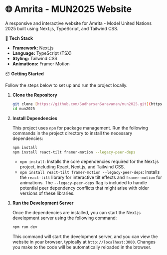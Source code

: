 # 🌐 Amrita - MUN2025 Website

A responsive and interactive website for Amrita - Model United Nations 2025 built using Next.js, TypeScript, and Tailwind CSS.

🚀 **Tech Stack**

* **Framework:** Next.js
* **Language:** TypeScript (TSX)
* **Styling:** Tailwind CSS
* **Animations:** Framer Motion

📦 **Getting Started**

Follow the steps below to set up and run the project locally.

1.  **Clone the Repository**
    ```bash
    git clone [https://github.com/SudharsanSaravanan/mun2025.git](https://github.com/SudharsanSaravanan/mun2025.git)
    cd mun2025
    ```

2.  **Install Dependencies**

    This project uses `npm` for package management. Run the following commands in the project directory to install the necessary dependencies:

    ```bash
    npm install
    npm install react-tilt framer-motion --legacy-peer-deps
    ```

    * `npm install`: Installs the core dependencies required for the Next.js project, including React, Next.js, and Tailwind CSS.
    * `npm install react-tilt framer-motion --legacy-peer-deps`: Installs the `react-tilt` library for interactive tilt effects and `framer-motion` for animations. The `--legacy-peer-deps` flag is included to handle potential peer dependency conflicts that might arise with older versions of these libraries.

3.  **Run the Development Server**

    Once the dependencies are installed, you can start the Next.js development server using the following command:

    ```bash
    npm run dev
    ```

    This command will start the development server, and you can view the website in your browser, typically at `http://localhost:3000`. Changes you make to the code will be automatically reloaded in the browser.
